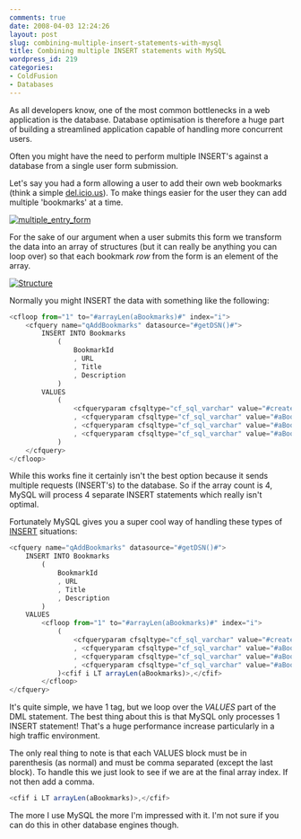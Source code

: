 ```yaml
---
comments: true
date: 2008-04-03 12:24:26
layout: post
slug: combining-multiple-insert-statements-with-mysql
title: Combining multiple INSERT statements with MySQL
wordpress_id: 219
categories:
- ColdFusion
- Databases
---
```


As all developers know, one of the most common bottlenecks in a web application is the database. Database optimisation is therefore a huge part of building a streamlined application capable of handling more concurrent users.

Often you might have the need to perform multiple INSERT's against a database from a single user form submission.

Let's say you had a form allowing a user to add their own web bookmarks (think a simple [del.icio.us](http://del.icio.us/)). To make things easier for the user they can add multiple 'bookmarks' at a time.

[![multiple_entry_form](http://www.chapter31.com/wp-content/uploads/2008/04/multiple_entry_form-300x101.jpg)](http://www.chapter31.com/wp-content/uploads/2008/04/multiple_entry_form.jpg)

For the sake of our argument when a user submits this form we transform the data into an array of structures (but it can really be anything you can loop over) so that each bookmark _row_ from the form is an element of the array.

[![Structure](http://www.chapter31.com/wp-content/uploads/2008/04/multi_insert_struct.gif)](http://www.chapter31.com/wp-content/uploads/2008/04/multi_insert_struct.gif)

Normally you might INSERT the data with something like the following:

``` javascript
<cfloop from="1" to="#arrayLen(aBookmarks)#" index="i">
	<cfquery name="qAddBookmarks" datasource="#getDSN()#">
		INSERT INTO	Bookmarks
			(
				BookmarkId
				, URL
				, Title
				, Description
			)
		VALUES
			(						
				<cfqueryparam cfsqltype="cf_sql_varchar" value="#createUUID()#" />
				, <cfqueryparam cfsqltype="cf_sql_varchar" value="#aBookmarks[i]['URL']#" />
				, <cfqueryparam cfsqltype="cf_sql_varchar" value="#aBookmarks[i]['Title']#" />
				, <cfqueryparam cfsqltype="cf_sql_varchar" value="#aBookmarks[i]['Description']#" />		
			)
	</cfquery>
</cfloop>
```

While this works fine it certainly isn't the best option because it sends multiple requests (INSERT's) to the database. So if the array count is 4, MySQL will process 4 separate INSERT statements which really isn't optimal.

Fortunately MySQL gives you a super cool way of handling these types of [INSERT](http://dev.mysql.com/doc/refman/5.0/en/insert.html) situations:

``` javascript
<cfquery name="qAddBookmarks" datasource="#getDSN()#">
	INSERT INTO	Bookmarks
		(
			BookmarkId
			, URL
			, Title
			, Description
		)
	VALUES
		<cfloop from="1" to="#arrayLen(aBookmarks)#" index="i">
			(						
				<cfqueryparam cfsqltype="cf_sql_varchar" value="#createUUID()#" />
				, <cfqueryparam cfsqltype="cf_sql_varchar" value="#aBookmarks[i]['URL']#" />
				, <cfqueryparam cfsqltype="cf_sql_varchar" value="#aBookmarks[i]['Title']#" />
				, <cfqueryparam cfsqltype="cf_sql_varchar" value="#aBookmarks[i]['Description']#" />		
			)<cfif i LT arrayLen(aBookmarks)>,</cfif>				
		</cfloop>
</cfquery>
```

It's quite simple, we have 1 <cfquery> tag, but we loop over the _VALUES_ part of the DML statement. The best thing about this is that MySQL only processes 1 INSERT statement! That's a huge performance increase particularly in a high traffic environment.

The only real thing to note is that each VALUES block must be in parenthesis (as normal) and must be comma separated (except the last block). To handle this we just look to see if we are at the final array index. If not then add a comma.

``` javascript
<cfif i LT arrayLen(aBookmarks)>,</cfif>
```

The more I use MySQL the more I'm impressed with it. I'm not sure if you can do this in other database engines though.
